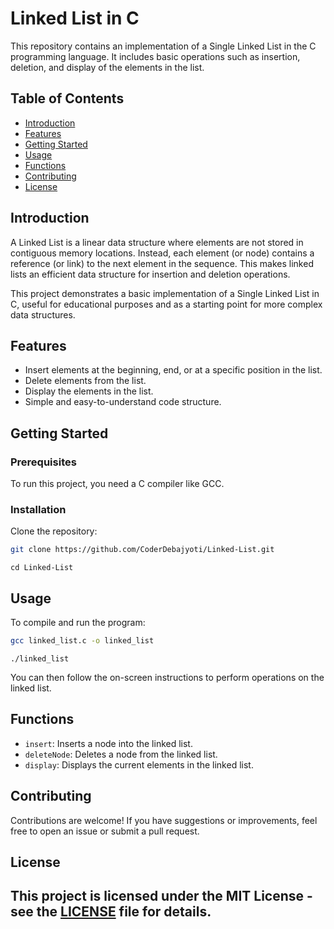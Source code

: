 # Linked List in C

This repository contains an implementation of a Single Linked List in the C programming language. It includes basic operations such as insertion, deletion, and display of the elements in the list.

## Table of Contents

- [Introduction](#introduction)
- [Features](#features)
- [Getting Started](#getting-started)
- [Usage](#usage)
- [Functions](#functions)
- [Contributing](#contributing)
- [License](#license)

## Introduction

A Linked List is a linear data structure where elements are not stored in contiguous memory locations. Instead, each element (or node) contains a reference (or link) to the next element in the sequence. This makes linked lists an efficient data structure for insertion and deletion operations.

This project demonstrates a basic implementation of a Single Linked List in C, useful for educational purposes and as a starting point for more complex data structures.

## Features

- Insert elements at the beginning, end, or at a specific position in the list.
- Delete elements from the list.
- Display the elements in the list.
- Simple and easy-to-understand code structure.

## Getting Started

### Prerequisites

To run this project, you need a C compiler like GCC.

### Installation

Clone the repository:

```bash
git clone https://github.com/CoderDebajyoti/Linked-List.git
```
```
cd Linked-List
```

## Usage

To compile and run the program:

```bash
gcc linked_list.c -o linked_list
```
```
./linked_list
```

You can then follow the on-screen instructions to perform operations on the linked list.

## Functions

- `insert`: Inserts a node into the linked list.
- `deleteNode`: Deletes a node from the linked list.
- `display`: Displays the current elements in the linked list.

## Contributing

Contributions are welcome! If you have suggestions or improvements, feel free to open an issue or submit a pull request.

## License

This project is licensed under the MIT License - see the [LICENSE](LICENSE) file for details.
---
